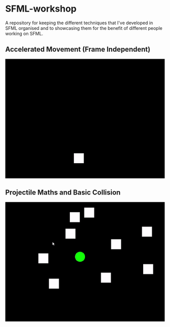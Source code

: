 # SFML-workshop
A repository for keeping the different techniques that I've developed in SFML organised and to showcasing them for the benefit of different people working on SFML.

## Accelerated Movement (Frame Independent)
![](https://raw.githubusercontent.com/Benediximuss/SFML-workshop/main/accelerated-movement/accelerated-movement.gif)

## Projectile Maths and Basic Collision 
![](https://raw.githubusercontent.com/Benediximuss/SFML-workshop/main/projectiles/projectiles.gif)
